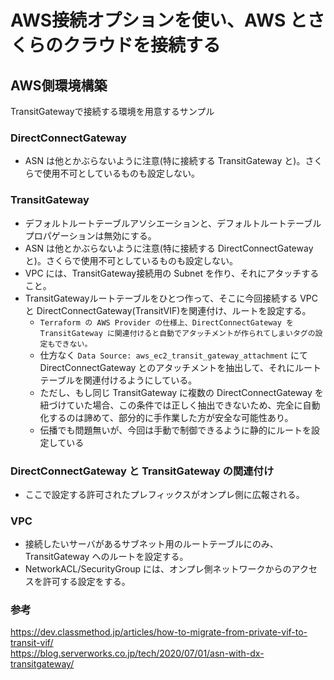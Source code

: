 # AWS接続オプションを使い、AWS とさくらのクラウドを接続する

## AWS側環境構築
TransitGatewayで接続する環境を用意するサンプル

### DirectConnectGateway
* ASN は他とかぶらないように注意(特に接続する TransitGateway と)。さくらで使用不可としているものも設定しない。

### TransitGateway
* デフォルトルートテーブルアソシエーションと、デフォルトルートテーブルプロパゲーションは無効にする。
* ASN は他とかぶらないように注意(特に接続する DirectConnectGateway と)。さくらで使用不可としているものも設定しない。
* VPC には、TransitGateway接続用の Subnet を作り、それにアタッチすること。
* TransitGatewayルートテーブルをひとつ作って、そこに今回接続する VPC と DirectConnectGateway(TransitVIF)を関連付け、ルートを設定する。
	* `Terraform の AWS Provider の仕様上、DirectConnectGateway を TransitGateway に関連付けると自動でアタッチメントが作られてしまいタグの設定もできない。`
	* 仕方なく `Data Source: aws_ec2_transit_gateway_attachment` にて DirectConnectGateway とのアタッチメントを抽出して、それにルートテーブルを関連付けるようにしている。
	* ただし、もし同じ TransitGateway に複数の DirectConnectGateway を紐づけていた場合、この条件では正しく抽出できないため、完全に自動化するのは諦めて、部分的に手作業した方が安全な可能性あり。
	* 伝播でも問題無いが、今回は手動で制御できるように静的にルートを設定している

### DirectConnectGateway と TransitGateway の関連付け
* ここで設定する許可されたプレフィックスがオンプレ側に広報される。

### VPC
* 接続したいサーバがあるサブネット用のルートテーブルにのみ、TransitGateway へのルートを設定する。
* NetworkACL/SecurityGroup には、オンプレ側ネットワークからのアクセスを許可する設定をする。

### 参考
https://dev.classmethod.jp/articles/how-to-migrate-from-private-vif-to-transit-vif/  
https://blog.serverworks.co.jp/tech/2020/07/01/asn-with-dx-transitgateway/  
